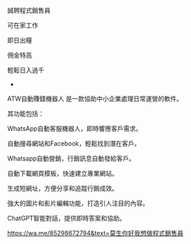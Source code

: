誠聘程式銷售員

可在家工作

即日出糧

佣金特高

輕鬆日入過千 

- 

ATW自動賺錢機器人 是一款協助中小企業處理日常運營的軟件。 

其功能包括： 

WhatsApp自動客服機器人，即時響應客戶需求。

自動搜尋網站和Facebook，輕鬆找到潛在客戶。

Whatsapp自動營銷，行銷訊息自動發給客戶。

自動下載網頁模板，快速建立專業網站。

生成短網址，方便分享和追蹤行銷成效。

強大的圖片和影片編輯功能，打造引人注目的內容。

ChatGPT智能對話，提供即時答案和協助。

https://wa.me/85298672794&text=莫生你好我想做程式銷售員
